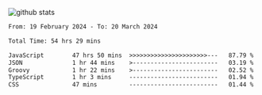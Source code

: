 
![github stats](https://github-readme-stats.vercel.app/api?username=realmahd1&show_icons=true&theme=codeSTACKr&hide_rank=true&count_private=true)

<!--START_SECTION:waka-->

```txt
From: 19 February 2024 - To: 20 March 2024

Total Time: 54 hrs 29 mins

JavaScript        47 hrs 50 mins  >>>>>>>>>>>>>>>>>>>>>>---   87.79 %
JSON              1 hr 44 mins    >------------------------   03.19 %
Groovy            1 hr 22 mins    >------------------------   02.52 %
TypeScript        1 hr 3 mins     -------------------------   01.94 %
CSS               47 mins         -------------------------   01.44 %
```

<!--END_SECTION:waka-->
